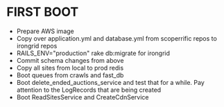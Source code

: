 # FIRST BOOT
- Prepare AWS image
- Copy over application.yml  and database.yml from scoperrific repos to
   irongrid repos
- RAILS_ENV="production" rake db:migrate for irongrid
- Commit schema changes from above
- Copy all sites from local to prod redis
- Boot queues from crawls and fast_db
- Boot delete_ended_auctions_service and test that for a while. Pay
  attention to the LogRecords that are being created
- Boot ReadSitesService and CreateCdnService
